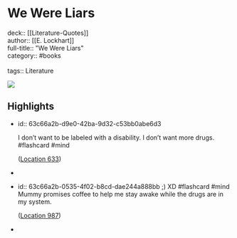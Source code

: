 # We Were Liars

deck:: [[Literature-Quotes]]\
author:: [[E. Lockhart]]\
full-title:: "We Were Liars"\
category:: #books\
\
tags:: Literature  

![](https://images-na.ssl-images-amazon.com/images/I/519Od2UfkiL._SL200_.jpg)
## Highlights
- id:: 63c66a2b-d9e0-42ba-9d32-c53bb0abe6d3
  
  I don’t want to be labeled with a disability. I don’t want more drugs. #flashcard  #mind 
  
  
    ([Location 633](https://readwise.io/to_kindle?action=open&asin=B00JWOJ8LM&location=633))
-
- id:: 63c66a2b-0535-4f02-b8cd-dae244a888bb
   ;) XD #flashcard  #mind 
    Mummy promises coffee to help me stay awake while the drugs are in my system.
  
    ([Location 987](https://readwise.io/to_kindle?action=open&asin=B00JWOJ8LM&location=987))
-